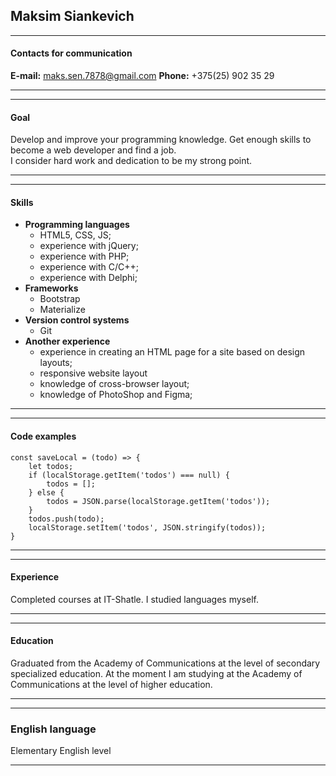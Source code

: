 ## Maksim Siankevich
***
#### Contacts for communication
**E-mail:** maks.sen.7878@gmail.com
**Phone:** +375(25) 902 35 29
***

***
#### Goal
Develop and improve your programming knowledge. Get enough skills to become a web developer and find a job.  
I consider hard work and dedication to be my strong point.  
***

***
#### Skills
* **Programming languages**
    * HTML5, CSS, JS;
    * experience with jQuery;
    * experience with PHP;
    * experience with C/C++;
    * experience with Delphi;
* **Frameworks**    
    * Bootstrap
    * Materialize
* **Version control systems**
    * Git
* **Another experience**
    * experience in creating an HTML page for a site based on design layouts;
    * responsive website layout
    * knowledge of cross-browser layout;
    * knowledge of PhotoShop and Figma;
***

***
#### Code examples
```
const saveLocal = (todo) => {
    let todos;
    if (localStorage.getItem('todos') === null) {
        todos = [];
    } else {
        todos = JSON.parse(localStorage.getItem('todos'));
    }
    todos.push(todo);
    localStorage.setItem('todos', JSON.stringify(todos));
}
```
***

***
#### Experience
Completed courses at IT-Shatle. I studied languages ​​myself.
***

***
#### Education
Graduated from the Academy of Communications at the level of secondary specialized education. At the moment I am studying at the Academy of Communications at the level of higher education.
***

***
### English language
Elementary English level
***



